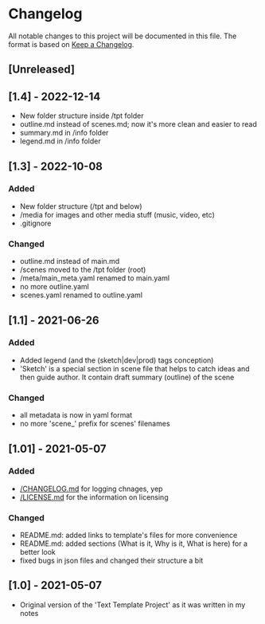 # Changelog

All notable changes to this project will be documented in this file. The format is based on [Keep a Changelog](https://keepachangelog.com/en/1.0.0/).

## [Unreleased]

## [1.4] - 2022-12-14

- New folder structure inside /tpt folder
- outline.md instead of scenes.md; now it's more clean and easier to read
- summary.md in /info folder
- legend.md in /info folder

## [1.3] - 2022-10-08

### Added

- New folder structure (/tpt and below)
- /media for images and other media stuff (music, video, etc)
- .gitignore

### Changed

- outline.md instead of main.md
- /scenes moved to the /tpt folder (root)
- /meta/main_meta.yaml renamed to main.yaml
- no more outline.yaml
- scenes.yaml renamed to outline.yaml

## [1.1] - 2021-06-26

### Added

- Added legend (and the (sketch|dev|prod) tags conception)
- 'Sketch' is a special section in scene file that helps to catch ideas and then guide author. It contain draft summary (outline) of the scene

### Changed

- all metadata is now in yaml format
- no more 'scene_' prefix for scenes' filenames

## [1.01] - 2021-05-07

### Added

- [/CHANGELOG.md](CHANGELOG.md) for logging chnages, yep
- [/LICENSE.md](LICENSE.md) for the information on licensing

### Changed

- README.md: added links to template's files for more convenience
- README.md: added sections (What is it, Why is it, What is here) for a better look
- fixed bugs in json files and changed their structure a bit

## [1.0] - 2021-05-07

- Original version of the 'Text Template Project' as it was written in my notes
